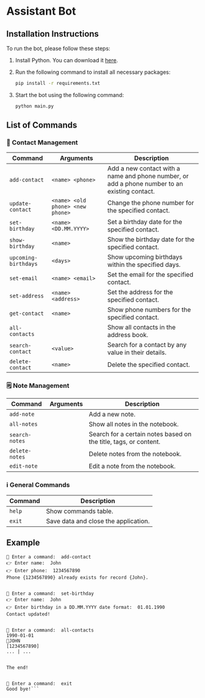 # Assistant Bot


## Installation Instructions

To run the bot, please follow these steps:

1. Install Python. You can download it [here](https://www.python.org/downloads/).

2. Run the following command to install all necessary packages:

    ```bash
    pip install -r requirements.txt
    ```

3. Start the bot using the following command:

    ```bash
    python main.py
    ```

## List of Commands

### 📇 Contact Management

| Command           | Arguments                    | Description                                                                                     |
|-------------------|------------------------------|-------------------------------------------------------------------------------------------------|
| `add-contact`     | `<name> <phone>`             | Add a new contact with a name and phone number, or add a phone number to an existing contact.   |
| `update-contact`  | `<name> <old phone> <new phone>` | Change the phone number for the specified contact.                                         |
| `set-birthday`    | `<name> <DD.MM.YYYY>`        | Set a birthday date for the specified contact.                                                  |
| `show-birthday`   | `<name>`                     | Show the birthday date for the specified contact.                                               |
| `upcoming-birthdays` | `<days>`                  | Show upcoming birthdays within the specified days.                                              |
| `set-email`       | `<name> <email>`             | Set the email for the specified contact.                                                        |
| `set-address`     | `<name> <address>`           | Set the address for the specified contact.                                                      |
| `get-contact`     | `<name>`                     | Show phone numbers for the specified contact.                                                   |
| `all-contacts`    |                              | Show all contacts in the address book.                                                          |
| `search-contact`  | `<value>`                    | Search for a contact by any value in their details.                                             |
| `delete-contact`  | `<name>`                     | Delete the specified contact.                                                                   |

### 🗒️ Note Management

| Command         | Arguments               | Description                                                                    |
|-----------------|-------------------------|--------------------------------------------------------------------------------|
| `add-note`      |                         | Add a new note.                                                                |
| `all-notes`     |                         | Show all notes in the notebook.                                                |
| `search-notes`  |                         | Search for a certain notes based on the title, tags, or content.               |
| `delete-notes`  |                         | Delete notes from the notebook.                                                |
| `edit-note`     |                         | Edit a note from the notebook.                                                 |

### ℹ️ General Commands

| Command   | Description                    |
|-----------|--------------------------------|
| `help`    | Show commands table.           |
| `exit`    | Save data and close the application. |


## Example
```
👀 Enter a command:  add-contact
👉 Enter name:  John
👉 Enter phone:  1234567890
Phone {1234567890} already exists for record {John}.


👀 Enter a command:  set-birthday
👉 Enter name:  John
👉 Enter birthday in a DD.MM.YYYY date format:  01.01.1990
Contact updated!


👀 Enter a command:  all-contacts
1990-01-01
🦐JOHN
[1234567890]
... | ...


The end!


👀 Enter a command:  exit
Good bye!```